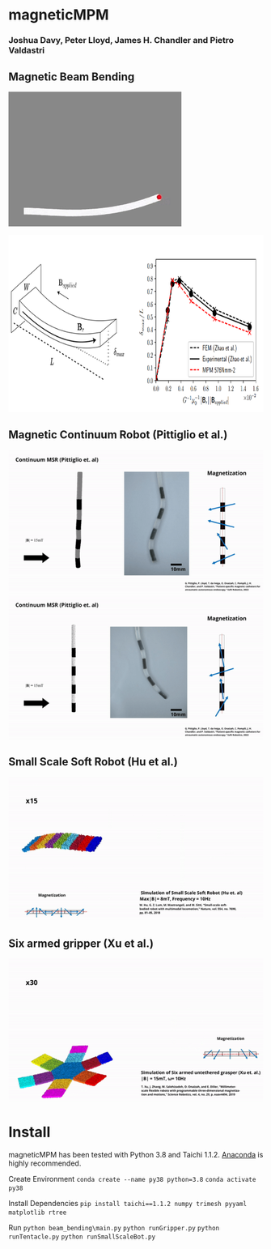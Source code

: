 # magneticMPM

### Joshua Davy, Peter Lloyd, James H. Chandler and Pietro Valdastri
## Magnetic Beam Bending
![](https://github.com/joshDavy1/magneticMPM/blob/main/images/beam_bending.gif)


<img src="https://github.com/joshDavy1/magneticMPM/blob/main/images/figure.PNG" width="800" height="350">

## Magnetic Continuum Robot  (Pittiglio et al.)

![](https://github.com/joshDavy1/magneticMPM/blob/main/images/tentacle.gif)
![](https://github.com/joshDavy1/magneticMPM/blob/main/images/tentacle2.gif)

## Small Scale Soft Robot (Hu et al.)

![](https://github.com/joshDavy1/magneticMPM/blob/main/images/sittiWorm.gif)

## Six armed gripper (Xu et al.)

![](https://github.com/joshDavy1/magneticMPM/blob/main/images/gripper.gif)

# Install
magneticMPM has been tested with Python 3.8 and Taichi 1.1.2. [Anaconda](https://www.anaconda.com/) is highly recommended.

Create Environment
`conda create --name py38 python=3.8`
`conda activate py38`

Install Dependencies
`pip install taichi==1.1.2 numpy trimesh pyyaml matplotlib rtree`

Run
`python beam_bending\main.py`
`python runGripper.py`
`python runTentacle.py`
`python runSmallScaleBot.py`





